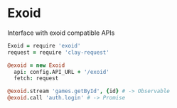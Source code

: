 # Exoid

Interface with exoid compatible APIs

```coffee
Exoid = require 'exoid'
request = require 'clay-request'

@exoid = new Exoid
  api: config.API_URL + '/exoid'
  fetch: request

@exoid.stream 'games.getById', {id} # -> Observable
@exoid.call 'auth.login' # -> Promise
```
